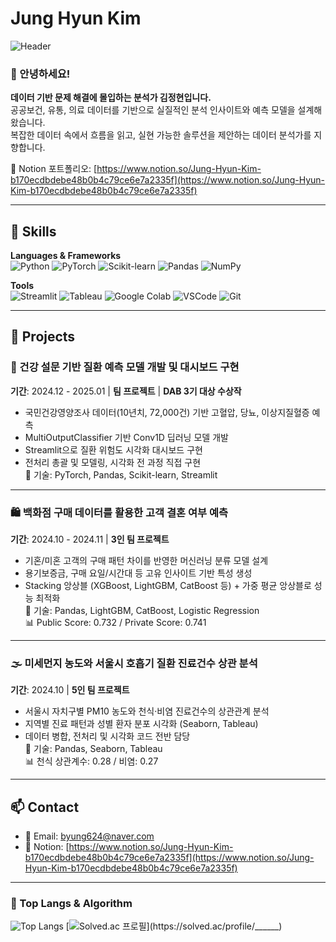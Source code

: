 # Jung Hyun Kim
![Header](https://capsule-render.vercel.app/api?type=waving&height=200&text=Welcome%20to%20My%20GitHub!&fontAlign=40&fontAlignY=40&color=gradient)

### 👋 안녕하세요!  
**데이터 기반 문제 해결에 몰입하는 분석가 김정현입니다.**  
공공보건, 유통, 의료 데이터를 기반으로 실질적인 분석 인사이트와 예측 모델을 설계해 왔습니다.  
복잡한 데이터 속에서 흐름을 읽고, 실현 가능한 솔루션을 제안하는 데이터 분석가를 지향합니다.

📌 Notion 포트폴리오: [https://www.notion.so/Jung-Hyun-Kim-b170ecdbdebe48b0b4c79ce6e7a2335f](https://www.notion.so/Jung-Hyun-Kim-b170ecdbdebe48b0b4c79ce6e7a2335f)

---

## 🧠 Skills

**Languages & Frameworks**  
![Python](https://img.shields.io/badge/Python-3776AB.svg?&style=for-the-badge&logo=python&logoColor=white)
![PyTorch](https://img.shields.io/badge/PyTorch-EE4C2C.svg?&style=for-the-badge&logo=pytorch&logoColor=white)
![Scikit-learn](https://img.shields.io/badge/Scikit--learn-F7931E.svg?&style=for-the-badge&logo=scikit-learn&logoColor=white)
![Pandas](https://img.shields.io/badge/Pandas-150458.svg?&style=for-the-badge&logo=pandas&logoColor=white)
![NumPy](https://img.shields.io/badge/NumPy-013243.svg?&style=for-the-badge&logo=numpy&logoColor=white)

**Tools**  
![Streamlit](https://img.shields.io/badge/Streamlit-FF4B4B.svg?&style=for-the-badge&logo=streamlit&logoColor=white)
![Tableau](https://img.shields.io/badge/Tableau-E97627.svg?&style=for-the-badge&logo=tableau&logoColor=white)
![Google Colab](https://img.shields.io/badge/Colab-F9AB00.svg?&style=for-the-badge&logo=googlecolab&logoColor=white)
![VSCode](https://img.shields.io/badge/VSCode-007ACC.svg?&style=for-the-badge&logo=visualstudiocode&logoColor=white)
![Git](https://img.shields.io/badge/Git-F05032.svg?&style=for-the-badge&logo=git&logoColor=white)

---

## 💼 Projects

### 🔬 건강 설문 기반 질환 예측 모델 개발 및 대시보드 구현  
**기간**: 2024.12 - 2025.01 | **팀 프로젝트** | **DAB 3기 대상 수상작**  
- 국민건강영양조사 데이터(10년치, 72,000건) 기반 고혈압, 당뇨, 이상지질혈증 예측  
- MultiOutputClassifier 기반 Conv1D 딥러닝 모델 개발  
- Streamlit으로 질환 위험도 시각화 대시보드 구현  
- 전처리 총괄 및 모델링, 시각화 전 과정 직접 구현  
📌 기술: PyTorch, Pandas, Scikit-learn, Streamlit

---

### 🛍️ 백화점 구매 데이터를 활용한 고객 결혼 여부 예측  
**기간**: 2024.10 - 2024.11 | **3인 팀 프로젝트**  
- 기혼/미혼 고객의 구매 패턴 차이를 반영한 머신러닝 분류 모델 설계  
- 용기보증금, 구매 요일/시간대 등 고유 인사이트 기반 특성 생성  
- Stacking 앙상블 (XGBoost, LightGBM, CatBoost 등) + 가중 평균 앙상블로 성능 최적화  
📌 기술: Pandas, LightGBM, CatBoost, Logistic Regression  
📊 Public Score: 0.732 / Private Score: 0.741

---

### 🌫️ 미세먼지 농도와 서울시 호흡기 질환 진료건수 상관 분석  
**기간**: 2024.10 | **5인 팀 프로젝트**  
- 서울시 자치구별 PM10 농도와 천식·비염 진료건수의 상관관계 분석  
- 지역별 진료 패턴과 성별 환자 분포 시각화 (Seaborn, Tableau)  
- 데이터 병합, 전처리 및 시각화 코드 전반 담당  
📌 기술: Pandas, Seaborn, Tableau  
📊 천식 상관계수: 0.28 / 비염: 0.27

---

## 📫 Contact

- 📧 Email: byung624@naver.com  
- 🧾 Notion: [https://www.notion.so/Jung-Hyun-Kim-b170ecdbdebe48b0b4c79ce6e7a2335f](https://www.notion.so/Jung-Hyun-Kim-b170ecdbdebe48b0b4c79ce6e7a2335f)

---




### 🚌 Top Langs & Algorithm
![Top Langs](https://github-readme-stats.vercel.app/api/top-langs/?username=______&layout=compact)
[![Solved.ac
프로필](http://mazassumnida.wtf/api/v2/generate_badge?boj=______)](https://solved.ac/profile/______)
